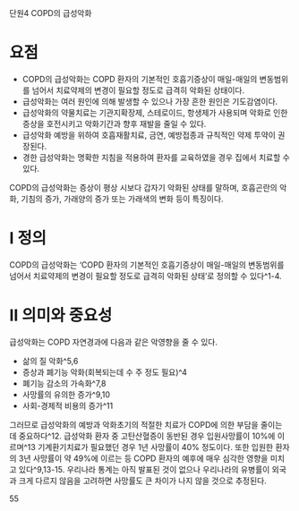 단원4
COPD의 급성악화

# 요점
- COPD의 급성악화는 COPD 환자의 기본적인 호흡기증상이 매일-매일의 변동범위를 넘어서 치료약제의 변경이 필요할 정도로 급격히 악화된 상태이다.
- 급성악화는 여러 원인에 의해 발생할 수 있으나 가장 흔한 원인은 기도감염이다.
- 급성악화의 약물치료는 기관지확장제, 스테로이드, 항생제가 사용되며 악화로 인한 증상을 호전시키고 악화기간과 향후 재발을 줄일 수 있다.
- 급성악화 예방을 위하여 호흡재활치료, 금연, 예방접종과 규칙적인 약제 투약이 권장된다.
- 경한 급성악화는 명확한 지침을 적용하여 환자를 교육하였을 경우 집에서 치료할 수 있다.

COPD의 급성악화는 증상이 평상 시보다 갑자기 악화된 상태를 말하며, 호흡곤란의 악화, 기침의 증가, 가래양의 증가 또는 가래색의 변화 등이 특징이다.

# I 정의

COPD의 급성악화는 ‘COPD 환자의 기본적인 호흡기증상이 매일-매일의 변동범위를 넘어서 치료약제의 변경이 필요할 정도로 급격히 악화된 상태’로 정의할 수 있다^1-4.

# II 의미와 중요성

급성악화는 COPD 자연경과에 다음과 같은 악영향을 줄 수 있다.
- 삶의 질 악화^5,6
- 증상과 폐기능 악화(회복되는데 수 주 정도 필요)^4
- 폐기능 감소의 가속화^7,8
- 사망률의 유의한 증가^9,10
- 사회-경제적 비용의 증가^11

그러므로 급성악화의 예방과 악화초기의 적절한 치료가 COPD에 의한 부담을 줄이는 데 중요하다^12.
급성악화 환자 중 고탄산혈증이 동반된 경우 입원사망률이 10%에 이르며^13 기계환기치료가 필요했던 경우 1년 사망률이 40% 정도이다. 또한 입원한 환자의 3년 사망률이 약 49%에 이르는 등 COPD 환자의 예후에 매우 심각한 영향을 미치고 있다^9,13-15. 우리나라 통계는 아직 발표된 것이 없으나 우리나라의 유병률이 외국과 크게 다르지 않음을 고려하면 사망률도 큰 차이가 나지 않을 것으로 추정된다.

<PAGE>55